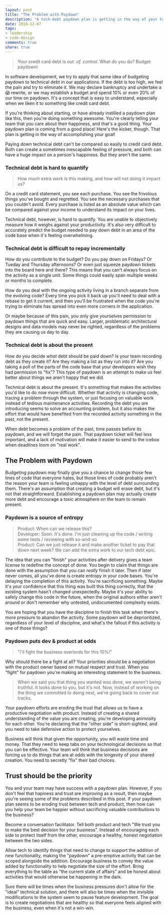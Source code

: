 ```yaml
---
layout: post
title: "The Problem with Paydown"
description: "A tech-debt paydown plan is getting in the way of your team's happiness"
date: 2018-12-07
tags:
- leadership
- code-design
comments: true
share: true
---
```

> Your credit card debt is _out. of. control_. What do you do? Budget paydown!

In software development, we try to apply that same idea of budgeting paydown to technical debt in our applications. If the debt is too high, we feel the pain and try to eliminate it. We may declare bankruptcy and undertake a 😱 rewrite, or we may establish a budget and spend 10% or even 20% of our time on paydown. It's a concept that is easy to understand, especially when we liken it to something like credit card debt.

If you're thinking about starting, or have already instilled a paydown plan like this, then you're doing something awesome. You're clearly telling your team that you care about their happiness, and that's a good thing. Your paydown plan is coming from a good place! Here's the kicker, though. That plan is getting in the way of accomplishing your goal!

Paying down technical debt can't be compared so easily to credit card debt. Both can create a sometimes inescapable feeling of pressure, and both can have a huge impact on a person's happiness. But they aren't the same.

### Technical debt is hard to quantify

> How much extra work is this making, and how will not doing it impact us?

On a credit card statement, you see each purchase. You see the frivolous things you've bought and regretted. You see the necessary purchases that you couldn't avoid. Every purchase is listed as an absolute value which can be compared against your income to understand its impact on your lives.

Technical debt, however, is hard to quantify. You are unable to objectively measure how it weighs against your productivity. It's also very difficult to accurately predict the budget needed to pay down debt in an area of the code base when it's feeling overwhelming.

### Technical debt is difficult to repay incrementally

How do you contribute to the budget? Do you pay down on Fridays? Or Tueday and Thursday afternoons? Or even just squeeze paydown tickets into the board here and there? This means that you can't always focus on the activity as a single unit. Some things could easily span multiple weeks or months to complete.

How do you deal with the ongoing activity living in a branch separate from the evolving code? Every time you pick it back up you'll need to deal with a rebase to get it current, and then you'll be frustrated when the code you're trying to eliminate has spread into even more corners in the application.

Or maybe because of this pain, you only give yourselves permission to paydown things that are quick and easy. Larger, problematic architectural designs and data models may never be righted, regardless of the problems they are causing us day to day.

### Technical debt is about the present

How do you decide _what_ debt should be paid down? Is your team recording debt as they create it? Are they making a list as they run into it? Are you taking a poll of the parts of the code base that your developers wish they had permission to "fix"? This type of paydown is an attempt to make us feel better about things we aren't happy that we did.

Technical debt is about the present. It's something that makes the activities you'd like to do _now_ more difficult. Whether that activity is changing code, tracing a problem through the system, or just focusing on valuable work instead of tedious maintenance activities. Recording the debt you are introducing seems to solve an accounting problem, but it also makes the effort that would have benefited from the recorded activity something in the past, not the present.

When debt becomes a problem of the past, time passes before its paydown, and we will forget the pain. That paydown ticket will feel less important, and a lack of motivation will make it easier to send to the icebox when deadlines loom on "real work".

## The Problem with Paydown

Budgeting paydown may finally give you a chance to change those few lines of code that everyone hates, but those lines of code probably aren't the reason your team is feeling unhappy with the level of debt surrounding them. There's an assumption that creating a budget will erase debt, but it's not that straightforward. Establishing a paydown plan may actually create more debt and encourage a toxic atmosphere on the team to remain present.


### Paydown is a source of entropy

> Product: When can we release this?  
> Developer: Soon. It's done. I'm just cleaning up the code / writing some tests / reviewing with so-and-so  
> Product: Can we just release it and make another ticket to pay that down next week? We can add the extra work to our tech debt epic.

The idea that you can "finish" your activities after delivery gives a team license to redefine the concept of done. You begin to claim that things are done with the assumption that you can _really_ finish it later. Then if later never comes, all you've done is create entropy in your code bases. You're delaying the completion of this activity. You're sacrificing something. Maybe it's your confidence that this thing was built this thing correctly, that the existing system hasn't changed unexpectedly. Maybe it's your ability to safely change this code in the future, when the original authors either aren't around or don't remember why untested, undocumented complexity exists.

You are hoping that you have the discipline to finish this task when there's more pressure to abandon the activity. Some paydown _will_ be deprioritized, regardless of your level of discipline, and what's the fallout if this activity is one of those things?

### Paydown puts dev & product at odds

> "I'll fight the business overlords for this 10%!"

Why should there be a fight at all? Your priorities should be a negotiation with the product owner based on mutual respect and trust. When you "fight" for paydown you're making an interesting statement to the business.

> When we said you that thing you wanted was done, we weren't being truthful. It looks done to you, but it's not. Now, instead of working on the thing we committed to doing next, we're going back to cover our tracks.

Your paydown efforts are eroding the trust that allows us to have a productive negotiation with product. Instead of creating a shared understanding of the value you are creating, you're developing animosity for each other. You're declaring that the "other side" is short-sighted, and you need to take defensive action to protect yourselves.

Business will think that given the opportunity, you will waste time and money. That they need to keep tabs on your technological decisions so that you can be effective.
Your team will think that business decisions are forcing us to do things that are at odds with the longevity of your shared creation. You need to secretly "fix" their bad choices.

## Trust should be the priority

You and your team may have success with a paydown plan. However, if you don't feel that hapiness and trust are improving as a result, then maybe you're seeing some of the problems described in this post. If your paydown plan seems to be eroding trust between tech and product, then how can you help your team be happier without sacrificing valuable contributions to the business?

Become a conversation facilitator. Tell both product and tech "We trust you to make the best decision for your business". Instead of encouraging each side to protect itself from the other, encourage a healthy, honest negotiation between the two sides.

Allow tech to identify things that need to change to support the addition of new functionality, making the "paydown" a pre-emptive activity that can be scoped alongside the addition. Encourage business to convey the value added by functionality to help negotiate the size of the effort. Bring everything to the table as "the current state of affairs" and be honest about activities that would otherwise be happening in the dark.

Sure there will be times when the business pressures don't allow for the "ideal" technical solution, and there will also be times when the invisible modifications to the system seem to pause feature development. The goal is to create negotiations that are healthy so that everyone feels aligned with the business, even when it's not a win-win.
